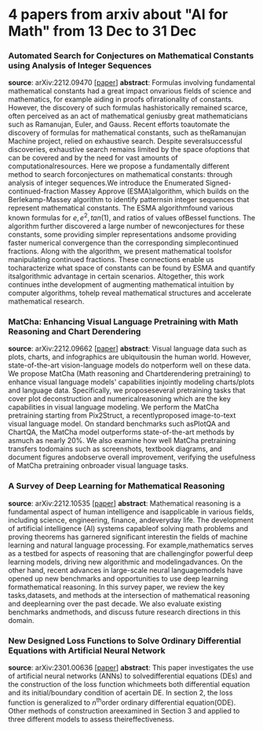 # 4 papers from arxiv about "AI for Math" from 13 Dec to 31 Dec

### Automated Search for Conjectures on Mathematical Constants using Analysis of Integer Sequences
**source**: arXiv:2212.09470 [[paper](https://arxiv.org/abs/2212.09470)]
**abstract**: Formulas involving fundamental mathematical constants had a great impact onvarious fields of science and mathematics, for example aiding in proofs ofirrationality of constants. However, the discovery of such formulas hashistorically remained scarce, often perceived as an act of mathematical geniusby great mathematicians such as Ramanujan, Euler, and Gauss. Recent efforts toautomate the discovery of formulas for mathematical constants, such as theRamanujan Machine project, relied on exhaustive search. Despite severalsuccessful discoveries, exhaustive search remains limited by the space ofoptions that can be covered and by the need for vast amounts of computationalresources. Here we propose a fundamentally different method to search forconjectures on mathematical constants: through analysis of integer sequences.We introduce the Enumerated Signed-continued-fraction Massey Approve (ESMA)algorithm, which builds on the Berlekamp-Massey algorithm to identify patternsin integer sequences that represent mathematical constants. The ESMA algorithmfound various known formulas for $e, e^2, tan(1)$, and ratios of values ofBessel functions. The algorithm further discovered a large number of newconjectures for these constants, some providing simpler representations andsome providing faster numerical convergence than the corresponding simplecontinued fractions. Along with the algorithm, we present mathematical toolsfor manipulating continued fractions. These connections enable us tocharacterize what space of constants can be found by ESMA and quantify itsalgorithmic advantage in certain scenarios. Altogether, this work continues inthe development of augmenting mathematical intuition by computer algorithms, tohelp reveal mathematical structures and accelerate mathematical research.

### MatCha: Enhancing Visual Language Pretraining with Math Reasoning and Chart Derendering
**source**: arXiv:2212.09662 [[paper](https://arxiv.org/abs/2212.09662)]
**abstract**: Visual language data such as plots, charts, and infographics are ubiquitousin the human world. However, state-of-the-art vision-language models do notperform well on these data. We propose MatCha (Math reasoning and Chartderendering pretraining) to enhance visual language models' capabilities injointly modeling charts/plots and language data. Specifically, we proposeseveral pretraining tasks that cover plot deconstruction and numericalreasoning which are the key capabilities in visual language modeling.  We perform the MatCha pretraining starting from Pix2Struct, a recentlyproposed image-to-text visual language model. On standard benchmarks such asPlotQA and ChartQA, the MatCha model outperforms state-of-the-art methods by asmuch as nearly 20%. We also examine how well MatCha pretraining transfers todomains such as screenshots, textbook diagrams, and document figures andobserve overall improvement, verifying the usefulness of MatCha pretraining onbroader visual language tasks.

### A Survey of Deep Learning for Mathematical Reasoning
**source**: arXiv:2212.10535 [[paper](https://arxiv.org/abs/2212.10535)]
**abstract**: Mathematical reasoning is a fundamental aspect of human intelligence and isapplicable in various fields, including science, engineering, finance, andeveryday life. The development of artificial intelligence (AI) systems capableof solving math problems and proving theorems has garnered significant interestin the fields of machine learning and natural language processing. For example,mathematics serves as a testbed for aspects of reasoning that are challengingfor powerful deep learning models, driving new algorithmic and modelingadvances. On the other hand, recent advances in large-scale neural languagemodels have opened up new benchmarks and opportunities to use deep learning formathematical reasoning. In this survey paper, we review the key tasks,datasets, and methods at the intersection of mathematical reasoning and deeplearning over the past decade. We also evaluate existing benchmarks andmethods, and discuss future research directions in this domain.

### New Designed Loss Functions to Solve Ordinary Differential Equations with Artificial Neural Network
**source**: arXiv:2301.00636 [[paper](https://arxiv.org/abs/2301.00636)]
**abstract**: This paper investigates the use of artificial neural networks (ANNs) to solvedifferential equations (DEs) and the construction of the loss function whichmeets both differential equation and its initial/boundary condition of acertain DE. In section 2, the loss function is generalized to $n^\text{th}$order ordinary differential equation(ODE). Other methods of construction areexamined in Section 3 and applied to three different models to assess theireffectiveness.
